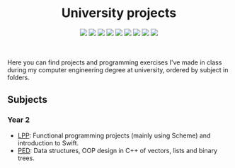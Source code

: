 <div align="center">
  <h1 align="center">University projects</h1>
  <img src="https://img.shields.io/badge/C-99-gray?logo=c&logoColor=white"/>
  <img src="https://img.shields.io/badge/C++-17-blue?logo=cplusplus&logoColor=white"/>
  <img src="https://img.shields.io/badge/C++-17-blue?logo=cplusplus&logoColor=white"/>
  <img src="https://img.shields.io/badge/C++-17-blue?logo=cplusplus&logoColor=white"/>
  <img src="https://img.shields.io/badge/C%23-12-239120?logo=csharp&logoColor=white"/>
  <img src="https://img.shields.io/badge/Java-17-orange?logo=java&logoColor=white"/>
  <img src="https://img.shields.io/badge/Python-3.12-blue?logo=python&logoColor=white"/>
  <img src="https://img.shields.io/badge/Racket-9.9.1-red?logo=racket&logoColor=white"/>
  <img src="https://img.shields.io/badge/Swift-5.10-orange?logo=swift&logoColor=white"/>
</div>
<br></br>

Here you can find projects and programming exercises I've made in class during my computer engineering degree at university, ordered by subject in folders.

## Subjects

### Year 2
- [LPP](./LPP): Functional programming projects (mainly using Scheme) and introduction to Swift.
- [PED](./PED): Data structures, OOP design in C++ of vectors, lists and binary trees.
